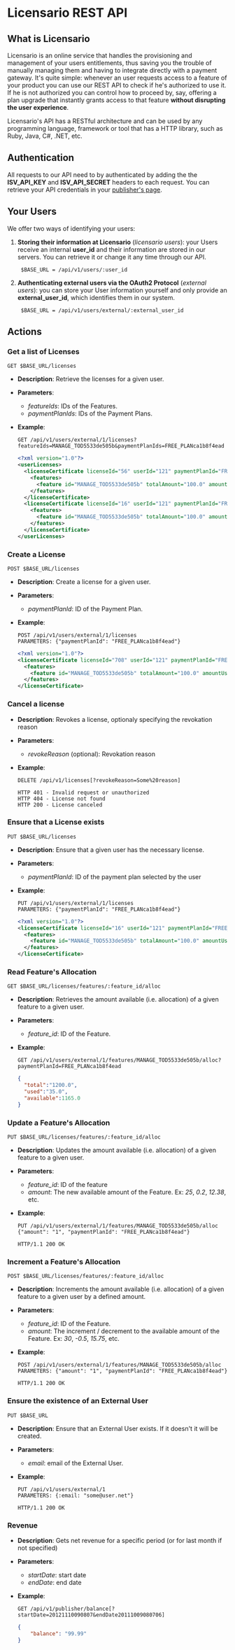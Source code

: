 # Licensario REST API

## What is Licensario
Licensario is an online service that handles the provisioning and management of your users entitlements, thus saving 
you the trouble of manually managing them and having to integrate directly with a payment gateway. It's quite simple: 
whenever an user requests access to a feature of your product you can use our REST API to check if he's authorized to 
use it. If he is not authorized you can control how to proceed by, say, offering a plan upgrade that instantly grants 
access to that feature **without disrupting the user experience**. 

Licensario's API has a RESTful architecture and can be used by any programming language, framework or tool that has a HTTP 
library, such as Ruby, Java, C#, .NET, etc.

## Authentication
All requests to our API need to by authenticated by adding the the **ISV_API_KEY** and **ISV_API_SECRET** headers 
to each request. You can retrieve your API credentials in your [publisher's page](https://publishers.licensario.com).

## Your Users
We offer two ways of identifying your users:

1. **Storing their information at Licensario** (*licensario users*): your Users receive an internal **user_id** and their 
information are stored in our servers. You can retrieve it or change it any time through our API.

        $BASE_URL = /api/v1/users/:user_id

2. **Authenticating external users via the OAuth2 Protocol** (*external users*): you can store your User information yourself and 
only provide an **external_user_id**, which identifies them in our system.

        $BASE_URL = /api/v1/users/external/:external_user_id

## Actions

### Get a list of Licenses

    GET $BASE_URL/licenses

* **Description**: Retrieve the licenses for a given user.
* **Parameters**:
    * *featureIds*: IDs of the Features.
    * *paymentPlanIds*: IDs of the Payment Plans.
* **Example**:

    ```
    GET /api/v1/users/external/1/licenses?featureIds=MANAGE_TOD5533de505b&paymentPlanIds=FREE_PLANca1b8f4ead
    ```

    ```xml
    <?xml version="1.0"?>
    <userLicenses>
      <licenseCertificate licenseId="56" userId="121" paymentPlanId="FREE_PLANca1b8f4ead" issueDateUTC="20120719173522" is_trial="true">
        <features>
          <feature id="MANAGE_TOD5533de505b" totalAmount="100.0" amountUsed="2.0"/>
        </features>
      </licenseCertificate>
      <licenseCertificate licenseId="16" userId="121" paymentPlanId="FREE_PLANca1b8f4ead" issueDateUTC="20120712232223" expirationDateUTC="20120812232223" is_trial="true">
        <features>
          <feature id="MANAGE_TOD5533de505b" totalAmount="100.0" amountUsed="23.0"/>
        </features>
      </licenseCertificate>
    </userLicenses>
    ```

### Create a License

    POST $BASE_URL/licenses

* **Description**: Create a license for a given user.
* **Parameters**:
    * *paymentPlanId*: ID of the Payment Plan.
* **Example**:

    ```
    POST /api/v1/users/external/1/licenses
    PARAMETERS: {"paymentPlanId": "FREE_PLANca1b8f4ead"}
    ```

    ```xml
    <?xml version="1.0"?>
    <licenseCertificate licenseId="708" userId="121" paymentPlanId="FREE_PLANca1b8f4ead" issueDateUTC="20120730134848" expirationDateUTC="20120831000000" is_trial="true">
      <features>
        <feature id="MANAGE_TOD5533de505b" totalAmount="100.0" amountUsed="0.0"/>
      </features>
    </licenseCertificate>
    ```
    
### Cancel a license
* **Description**: Revokes a license, optionaly specifying the revokation reason
* **Parameters**:
    * *revokeReason* (optional): Revokation reason
* **Example**:

    ```
    DELETE /api/v1/licenses[?revokeReason=Some%20reason]
    ```
    
    ```
    HTTP 401 - Invalid request or unauthorized
    HTTP 404 - License not found
    HTTP 200 - License canceled
    ```

### Ensure that a License exists

    PUT $BASE_URL/licenses

* **Description**: Ensure that a given user has the necessary license.
* **Parameters**:
    * *paymentPlanId*: ID of the payment plan selected by the user
* **Example**:

    ```
    PUT /api/v1/users/external/1/licenses
    PARAMETERS: {"paymentPlanId": "FREE_PLANca1b8f4ead"}
    ```

    ```xml
    <?xml version="1.0"?>
    <licenseCertificate licenseId="16" userId="121" paymentPlanId="FREE_PLANca1b8f4ead" issueDateUTC="20120712232223" expirationDateUTC="20120812232223" is_trial="true">
      <features>
        <feature id="MANAGE_TOD5533de505b" totalAmount="100.0" amountUsed="24.0"/>
      </features>
    </licenseCertificate>
    ```

### Read Feature's Allocation

    GET $BASE_URL/licenses/features/:feature_id/alloc

* **Description**: Retrieves the amount available (i.e. allocation) of a given feature to a given user.
* **Parameters**:
    * *feature_id*: ID of the Feature.
* **Example**:

    ```
    GET /api/v1/users/external/1/features/MANAGE_TOD5533de505b/alloc?paymentPlanId=FREE_PLANca1b8f4ead
    ```

    ```json
    {
      "total":"1200.0",
      "used":"35.0",
      "available":1165.0
    }
    ```

### Update a Feature's Allocation

    PUT $BASE_URL/licenses/features/:feature_id/alloc

* **Description**: Updates the amount available (i.e. allocation) of a given feature to a given user.
* **Parameters**:
    * *feature_id*: ID of the feature
    * *amount*: The new available amount of the Feature. Ex: *25*, *0.2*, *12.38*, etc.
* **Example**:

    ```
    PUT /api/v1/users/external/1/features/MANAGE_TOD5533de505b/alloc
    {"amount": "1", "paymentPlanId": "FREE_PLANca1b8f4ead"}
    ```

    ```http
    HTTP/1.1 200 OK
    ```

### Increment a Feature's Allocation

    POST $BASE_URL/licenses/features/:feature_id/alloc

* **Description**: Increments the amount available (i.e. allocation) of a given feature to a given user by a defined amount.
* **Parameters**:
    * *feature_id*: ID of the Feature.
    * *amount*: The increment / decrement to the available amount of the Feature. Ex: *30*, *-0.5*, *15.75*, etc.
* **Example**:

    ```
    POST /api/v1/users/external/1/features/MANAGE_TOD5533de505b/alloc
    PARAMETERS: {"amount": "1", "paymentPlanId": "FREE_PLANca1b8f4ead"}
    ```

    ```http
    HTTP/1.1 200 OK
    ```

### Ensure the existence of an External User

    PUT $BASE_URL

* **Description**: Ensure that an External User exists. If it doesn't it will be created.
* **Parameters**:
    * *email*: email of the External User.
* **Example**:

    ```
    PUT /api/v1/users/external/1
    PARAMETERS: {:email: "some@user.net"}
    ```

    ```http
    HTTP/1.1 200 OK
    ```
### Revenue
* **Description**: Gets net revenue for a specific period (or for last month if not specified)
* **Parameters**:
    * *startDate*: start date
    * *endDate*: end date

* **Example**:

    ```
    GET /api/v1/publisher/balance[?startDate=20121110090807&endDate20111009080706]
    ```
    
    ```json
    {
        "balance": "99.99"
    }
    ```
